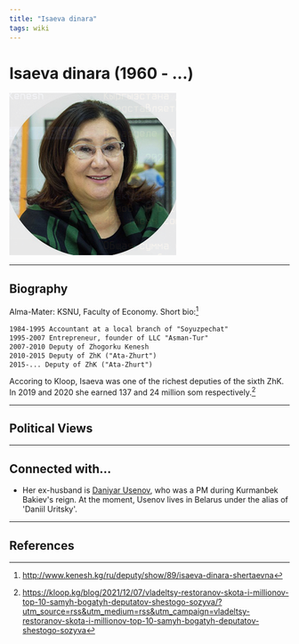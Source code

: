 ```yaml
---
title: "Isaeva dinara"
tags: wiki
---
```


# Isaeva dinara (1960 - ...)

![img](../assets/images/isaeva_dinara.png)

_ _ _

## Biography

Alma-Mater: KSNU, Faculty of Economy.
Short bio:[^1]

```
1984-1995 Accountant at a local branch of "Soyuzpechat"
1995-2007 Entrepreneur, founder of LLC "Asman-Tur"
2007-2010 Deputy of Zhogorku Kenesh
2010-2015 Deputy of ZhK ("Ata-Zhurt")
2015-... Deputy of ZhK ("Ata-Zhurt")
```
Accoring to Kloop, Isaeva was one of the richest deputies of the sixth ZhK. In 2019 and 2020 she earned 137 and 24 million som respectively.[^2] 
_ _ _

## Political Views

_ _ _ 

## Connected with...

- Her ex-husband is [Daniyar Usenov](usenov_daniyar.md), who was a PM during Kurmanbek Bakiev's reign. At the moment, Usenov lives in Belarus under the alias of 'Daniil Uritsky'.
_ _ _

## References

[^1]: <http://www.kenesh.kg/ru/deputy/show/89/isaeva-dinara-shertaevna>
[^2]: <https://kloop.kg/blog/2021/12/07/vladeltsy-restoranov-skota-i-millionov-top-10-samyh-bogatyh-deputatov-shestogo-sozyva/?utm_source=rss&utm_medium=rss&utm_campaign=vladeltsy-restoranov-skota-i-millionov-top-10-samyh-bogatyh-deputatov-shestogo-sozyva>



